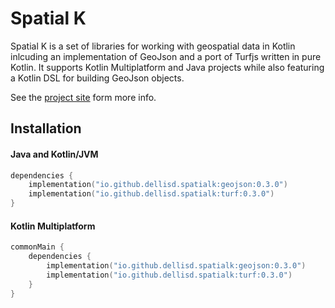 # Spatial K

Spatial K is a set of libraries for working with geospatial data in Kotlin inlcuding an implementation of GeoJson and 
a port of Turfjs written in pure Kotlin. It supports Kotlin Multiplatform and Java projects while also featuring a 
Kotlin DSL for building GeoJson objects.

See the [project site](https://maplibre.github.io/spatial-k) form more info.

## Installation

#### Java and Kotlin/JVM

```kotlin
dependencies {
    implementation("io.github.dellisd.spatialk:geojson:0.3.0")
    implementation("io.github.dellisd.spatialk:turf:0.3.0")
}
```

#### Kotlin Multiplatform
```kotlin
commonMain {
    dependencies {
        implementation("io.github.dellisd.spatialk:geojson:0.3.0")
        implementation("io.github.dellisd.spatialk:turf:0.3.0")
    }
}
```